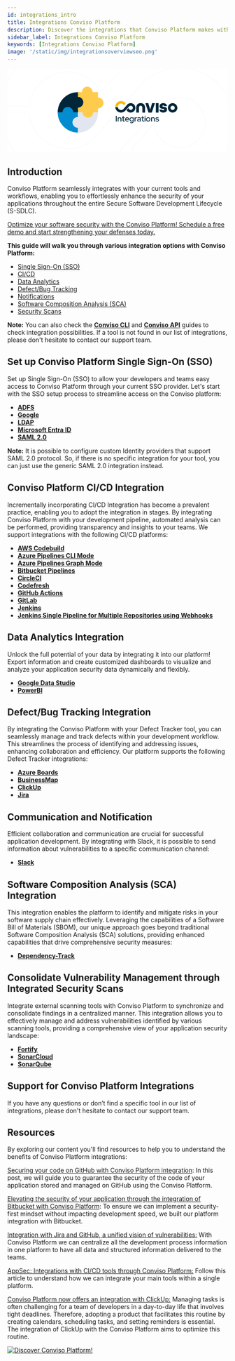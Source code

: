 ```yaml
---
id: integrations_intro
title: Integrations Conviso Platform
description: Discover the integrations that Conviso Platform makes with your current tools and workflows, enabling you to enhance your secure software development lifecycle.
sidebar_label: Integrations Conviso Platform
keywords: [Integrations Conviso Platform]
image: '/static/img/integrationsoverviewseo.png'
---
```


<div style={{textAlign: 'center'}}>

![img](../../static/img/integrations-intro.png)

</div>

## Introduction

Conviso Platform seamlessly integrates with your current tools and workflows, enabling you to effortlessly enhance the security of your applications throughout the entire Secure Software Development Lifecycle (S-SDLC).  

[Optimize your software security with the Conviso Platform! Schedule a free demo and start strengthening your defenses today.](https://cta-service-cms2.hubspot.com/web-interactives/public/v1/track/redirect?encryptedPayload=AVxigLKtcWzoFbzpyImNNQsXC9S54LjJuklwM39zNd7hvSoR%2FVTX%2FXjNdqdcIIDaZwGiNwYii5hXwRR06puch8xINMyL3EXxTMuSG8Le9if9juV3u%2F%2BX%2FCKsCZN1tLpW39gGnNpiLedq%2BrrfmYxgh8G%2BTcRBEWaKasQ%3D&webInteractiveContentId=125788977029&portalId=5613826)
 
**This guide will walk you through various integration options with Conviso Platform:** 
- [Single Sign-On (SSO)](#set-up-conviso-platform-single-sign-on-sso)
- [CI/CD](#conviso-platform-cicd-integration)
- [Data Analytics](#data-analytics-integration)
- [Defect/Bug Tracking](#defectbug-tracking-integration)
- [Notifications](#communication-and-notification)
- [Software Composition Analysis (SCA)](#software-composition-analysis-sca-integration)
- [Security Scans](#consolidate-vulnerability-management-through-integrated-security-scans)

**Note:** You can also check the **[Conviso CLI](../cli/installation.md)** and **[Conviso API](../api/api-overview.md)** guides to check integration possibilities.  If a tool is not found in our list of integrations, please don't hesitate to contact our support team.

## Set up Conviso Platform Single Sign-On (SSO)

Set up Single Sign-On (SSO) to allow your developers and teams easy access to Conviso Platform through your current SSO provider. Let's start with the SSO setup process to streamline access on the Conviso platform:
* **[ADFS](../integrations/adfs.md)**
* **[Google](../integrations/google.md)**
* **[LDAP](../integrations/ldap.md)**
* **[Microsoft Entra ID](../integrations/microsoft-entra-id.md)**
* **[SAML 2.0](../integrations/saml.md)**

**Note:** It is possible to configure custom Identity providers that support SAML 2.0 protocol. So, if there is no specific integration for your tool, you can just use the generic SAML 2.0 integration instead.

## Conviso Platform CI/CD Integration

Incrementally incorporating CI/CD Integration has become a prevalent practice, enabling you to adopt the integration in stages. By integrating Conviso Platform with your development pipeline, automated analysis can be performed, providing transparency and insights to your teams. We support integrations with the following CI/CD platforms:
* **[AWS Codebuild](../integrations/aws-codebuild.md)**
* **[Azure Pipelines CLI Mode](../integrations/azure-pipelines-cli.md)**
* **[Azure Pipelines Graph Mode](../integrations/azure-pipelines-graph.md)**
* **[Bitbucket Pipelines](../integrations/bitbucket-pipelines.md)**
* **[CircleCI](../integrations/circleci.md)**
* **[Codefresh](../integrations/codefresh.md)**
* **[GitHub Actions](../integrations/github-actions.md)**
* **[GitLab](../integrations/gitlab.md)**
* **[Jenkins](../integrations/jenkins.md)**
* **[Jenkins Single Pipeline for Multiple Repositories using Webhooks](../integrations/jenkins-single-pipeline.md)**

## Data Analytics Integration

Unlock the full potential of your data by integrating it into our platform! Export information and create customized dashboards to visualize and analyze your application security data dynamically and flexibly.
* **[Google Data Studio](../integrations/datastudio.md)**
* **[PowerBI](../integrations/powerbi.md)**

## Defect/Bug Tracking Integration

By integrating the Conviso Platform with your Defect Tracker tool, you can seamlessly manage and track defects within your development workflow. This streamlines the process of identifying and addressing issues, enhancing collaboration and efficiency. Our platform supports the following Defect Tracker integrations:
* **[Azure Boards](../integrations/azure-boards.md)**
* **[BusinessMap](../integrations/businessmap.md)**
* **[ClickUp](../integrations/clickup.md)**
* **[Jira](../integrations/jira.md)**

## Communication and Notification
Efficient collaboration and communication are crucial for successful application development. By integrating with Slack, it is possible to send information about vulnerabilities to a specific communication channel:
* **[Slack](../integrations/slack.md)**

## Software Composition Analysis (SCA) Integration

This integration enables the platform to identify and mitigate risks in your software supply chain effectively. Leveraging the capabilities of a Software Bill of Materials (SBOM), our unique approach goes beyond traditional Software Composition Analysis (SCA) solutions, providing enhanced capabilities that drive comprehensive security measures:
* **[Dependency-Track](../integrations/dependency-track.md)**

## Consolidate Vulnerability Management through Integrated Security Scans

Integrate external scanning tools with Conviso Platform to synchronize and consolidate findings in a centralized manner. This integration allows you to effectively manage and address vulnerabilities identified by various scanning tools, providing a comprehensive view of your application security landscape:
* **[Fortify](../integrations/fortify.md)**
* **[SonarCloud](../integrations/sonarcloud.md)**
* **[SonarQube](../integrations/sonarqube.md)**

## Support for Conviso Platform Integrations

If you have any questions or don’t find a specific tool in our list of integrations, please don't hesitate to contact our support team.

## Resources
By exploring our content you'll find resources to help you to understand the benefits of Conviso Platform integrations:

[Securing your code on GitHub with Conviso Platform integration](https://bit.ly/3oFnBvv): In this post, we will guide you to guarantee the security of the code of your application stored and managed on GitHub using the Conviso Platform.

[Elevating the security of your application through the integration of Bitbucket with Conviso Platform](https://bit.ly/3qunqDK): To ensure we can implement a security-first mindset without impacting development speed, we built our platform integration with Bitbucket.

[Integration with Jira and GitHub, a unified vision of vulnerabilities:](https://bit.ly/3IYTZjw) With Conviso Platform we can centralize all the development process information in one platform to have all data and structured information delivered to the teams.

[AppSec: Integrations with CI/CD tools through Conviso Platform:](https://bit.ly/3ODN0jw) Follow this article to understand how we can integrate your main tools within a single platform.

[Conviso Platform now offers an integration with ClickUp:](https://bit.ly/45QL5hF) Managing tasks is often challenging for a team of developers in a day-to-day life that involves tight deadlines. Therefore, adopting a product that facilitates this routine by creating calendars, scheduling tasks, and setting reminders is essential. The integration of ClickUp with the Conviso Platform aims to optimize this routine.

[![Discover Conviso Platform!](https://no-cache.hubspot.com/cta/default/5613826/interactive-125788977029.png)](https://cta-service-cms2.hubspot.com/web-interactives/public/v1/track/redirect?encryptedPayload=AVxigLKtcWzoFbzpyImNNQsXC9S54LjJuklwM39zNd7hvSoR%2FVTX%2FXjNdqdcIIDaZwGiNwYii5hXwRR06puch8xINMyL3EXxTMuSG8Le9if9juV3u%2F%2BX%2FCKsCZN1tLpW39gGnNpiLedq%2BrrfmYxgh8G%2BTcRBEWaKasQ%3D&webInteractiveContentId=125788977029&portalId=5613826)